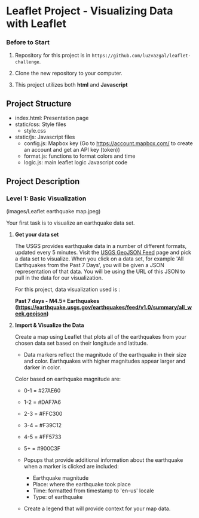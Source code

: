# Leaflet Project - Visualizing Data with Leaflet


### Before to Start

1. Repository for this project is in  `https://github.com/luzvazgal/leaflet-challenge`. 

2. Clone the new repository to your computer.

3. This project utilizes both **html** and **Javascript** 


## Project Structure

* index.html: Presentation page
* static/css: Style files
   * style.css
* static/js: Javascript files
   * config.js: Mapbox key (Go to https://account.mapbox.com/ to create an account and get an API key (token))
   * format.js: functions to format colors and time
   * logic.js: main leaflet logic Javascript code

## Project Description

### Level 1: Basic Visualization

(images/Leaflet earthquake map.jpeg)

Your first task is to visualize an earthquake data set.

1. **Get your data set**

   The USGS provides earthquake data in a number of different formats, updated every 5 minutes. Visit the [USGS GeoJSON Feed](http://earthquake.usgs.gov/earthquakes/feed/v1.0/geojson.php) page and pick a data set to visualize. When you click on a data set, for example 'All Earthquakes from the Past 7 Days', you will be given a JSON representation of that data. You will be using the URL of this JSON to pull in the data for our visualization.

   For this project, data visualization used is : 

   <b> Past 7 days - M4.5+ Earthquakes  (https://earthquake.usgs.gov/earthquakes/feed/v1.0/summary/all_week.geojson)</b>

2. **Import & Visualize the Data**

   Create a map using Leaflet that plots all of the earthquakes from your chosen data set based on their longitude and latitude.

   * Data markers reflect the magnitude of the earthquake in their size and color. Earthquakes with higher magnitudes appear larger and darker in color.

   Color based on earthquake magnitude are: 

      * 0-1 = #27AE60
      * 1-2 = #DAF7A6
      * 2-3 = #FFC300
      * 3-4 = #F39C12
      * 4-5 = #FF5733
      * 5+ = #900C3F 

   * Popups that provide additional information about the earthquake when a marker is clicked are included: 

      * Earthquake magnitude
      * Place: where the earthquake took place
      * Time: formatted from timestamp to 'en-us' locale
      * Type: of earthquake

   * Create a legend that will provide context for your map data.



